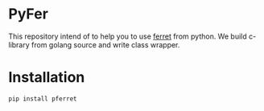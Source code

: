 # PyFer

This repository intend of to help you to use [ferret](https://github.com/MontFerret/ferret) from python. We build 
c-library from golang source and write class wrapper.  

# Installation

    pip install pferret
    
